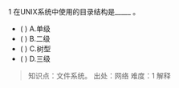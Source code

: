 1
在UNIX系统中使用的目录结构是_____ 。
- ( ) A.单级 
- ( ) B.二级 
- ( ) C.树型 
- ( ) D.三级

> 知识点：文件系统。
> 出处：网络
> 难度：1
> 解释
